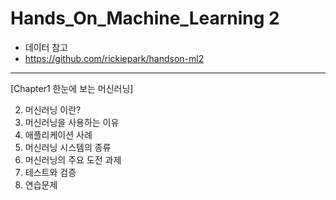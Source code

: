 # Hands_On_Machine_Learning 2

- 데이터 참고
- https://github.com/rickiepark/handson-ml2

-----

[Chapter1 한눈에 보는 머신러닝]

2. 머신러닝 이란?
3. 머신러닝을 사용하는 이유
4. 애플리케이션 사례
5. 머신러닝 시스템의 종류
6. 머신러닝의 주요 도전 과제
7. 테스트와 검증
7. 연습문제

